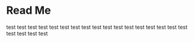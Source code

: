 # Read Me
test test test test test test test test test test test test test test test test
test test test test test

